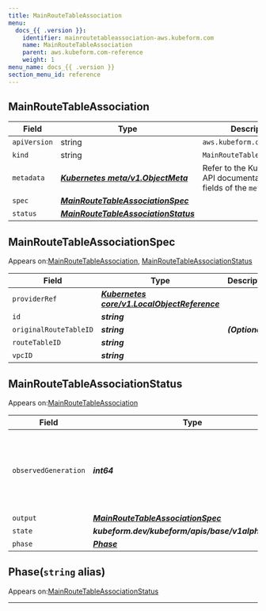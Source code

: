 ```yaml
---
title: MainRouteTableAssociation
menu:
  docs_{{ .version }}:
    identifier: mainroutetableassociation-aws.kubeform.com
    name: MainRouteTableAssociation
    parent: aws.kubeform.com-reference
    weight: 1
menu_name: docs_{{ .version }}
section_menu_id: reference
---
```


## MainRouteTableAssociation
| Field | Type | Description |
| ------ | ----- | ----------- |
| `apiVersion` | string | `aws.kubeform.com/v1alpha1` |
|    `kind` | string | `MainRouteTableAssociation` |
| `metadata` | ***[Kubernetes meta/v1.ObjectMeta](https://v1-18.docs.kubernetes.io/docs/reference/generated/kubernetes-api/v1.18/#objectmeta-v1-meta)***|Refer to the Kubernetes API documentation for the fields of the `metadata` field.|
| `spec` | ***[MainRouteTableAssociationSpec](#mainroutetableassociationspec)***||
| `status` | ***[MainRouteTableAssociationStatus](#mainroutetableassociationstatus)***||
## MainRouteTableAssociationSpec

Appears on:[MainRouteTableAssociation](#mainroutetableassociation), [MainRouteTableAssociationStatus](#mainroutetableassociationstatus)

| Field | Type | Description |
| ------ | ----- | ----------- |
| `providerRef` | ***[Kubernetes core/v1.LocalObjectReference](https://v1-18.docs.kubernetes.io/docs/reference/generated/kubernetes-api/v1.18/#localobjectreference-v1-core)***||
| `id` | ***string***||
| `originalRouteTableID` | ***string***| ***(Optional)*** |
| `routeTableID` | ***string***||
| `vpcID` | ***string***||
## MainRouteTableAssociationStatus

Appears on:[MainRouteTableAssociation](#mainroutetableassociation)

| Field | Type | Description |
| ------ | ----- | ----------- |
| `observedGeneration` | ***int64***| ***(Optional)*** Resource generation, which is updated on mutation by the API Server.|
| `output` | ***[MainRouteTableAssociationSpec](#mainroutetableassociationspec)***| ***(Optional)*** |
| `state` | ***kubeform.dev/kubeform/apis/base/v1alpha1.State***| ***(Optional)*** |
| `phase` | ***[Phase](#phase)***| ***(Optional)*** |
## Phase(`string` alias)

Appears on:[MainRouteTableAssociationStatus](#mainroutetableassociationstatus)

---
